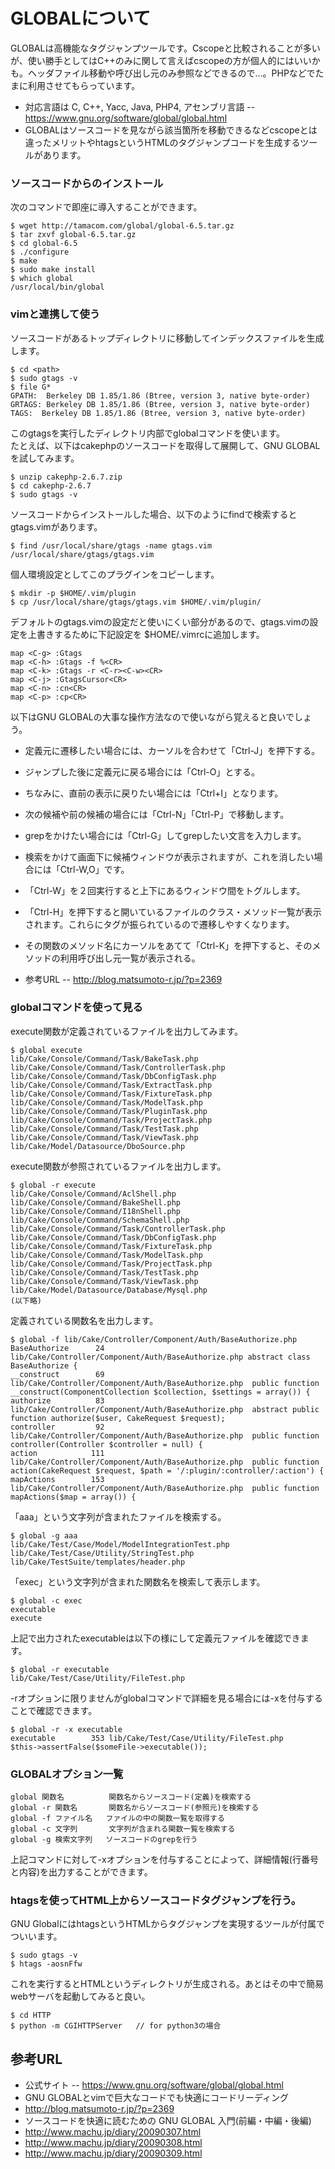 # GLOBALについて
GLOBALは高機能なタグジャンプツールです。Cscopeと比較されることが多いが、使い勝手としてはC++のみに関して言えばcscopeの方が個人的にはいいかも。ヘッダファイル移動や呼び出し元のみ参照などできるので...。PHPなどでたまに利用させてもらっています。
- 対応言語は C, C++, Yacc, Java, PHP4, アセンブリ言語
-- https://www.gnu.org/software/global/global.html
- GLOBALはソースコードを見ながら該当箇所を移動できるなどcscopeとは違ったメリットやhtagsというHTMLのタグジャンプコードを生成するツールがあります。

### ソースコードからのインストール
次のコマンドで即座に導入することができます。
```
$ wget http://tamacom.com/global/global-6.5.tar.gz
$ tar zxvf global-6.5.tar.gz
$ cd global-6.5
$ ./configure
$ make
$ sudo make install
$ which global
/usr/local/bin/global
```

### vimと連携して使う
ソースコードがあるトップディレクトリに移動してインデックスファイルを生成します。
```
$ cd <path>
$ sudo gtags -v
$ file G*
GPATH:  Berkeley DB 1.85/1.86 (Btree, version 3, native byte-order)
GRTAGS: Berkeley DB 1.85/1.86 (Btree, version 3, native byte-order)
TAGS:  Berkeley DB 1.85/1.86 (Btree, version 3, native byte-order)
```
このgtagsを実行したディレクトリ内部でglobalコマンドを使います。  
たとえば、以下はcakephpのソースコードを取得して展開して、GNU GLOBALを試してみます。
```
$ unzip cakephp-2.6.7.zip
$ cd cakephp-2.6.7
$ sudo gtags -v
```

ソースコードからインストールした場合、以下のようにfindで検索するとgtags.vimがあります。
```
$ find /usr/local/share/gtags -name gtags.vim
/usr/local/share/gtags/gtags.vim
```

個人環境設定としてこのプラグインをコピーします。
```
$ mkdir -p $HOME/.vim/plugin
$ cp /usr/local/share/gtags/gtags.vim $HOME/.vim/plugin/
```

デフォルトのgtags.vimの設定だと使いにくい部分があるので、gtags.vimの設定を上書きするために下記設定を
$HOME/.vimrcに追加します。

```
map <C-g> :Gtags 
map <C-h> :Gtags -f %<CR>
map <C-k> :Gtags -r <C-r><C-w><CR>
map <C-j> :GtagsCursor<CR>
map <C-n> :cn<CR>
map <C-p> :cp<CR>
```

以下はGNU GLOBALの大事な操作方法なので使いながら覚えると良いでしょう。
- 定義元に遷移したい場合には、カーソルを合わせて「Ctrl-J」を押下する。   
- ジャンプした後に定義元に戻る場合には「Ctrl-O」とする。   
- ちなみに、直前の表示に戻りたい場合には「Ctrl+I」となります。
- 次の候補や前の候補の場合には「Ctrl-N」「Ctrl-P」で移動します。   
- grepをかけたい場合には「Ctrl-G」してgrepしたい文言を入力します。   
- 検索をかけて画面下に候補ウィンドウが表示されますが、これを消したい場合には「Ctrl-W,O」です。   
- 「Ctrl-W」を２回実行すると上下にあるウィンドウ間をトグルします。
- 「Ctrl-H」を押下すると開いているファイルのクラス・メソッド一覧が表示されます。これらにタグが振られているので遷移しやすくなります。
- その関数のメソッド名にカーソルをあてて「Ctrl-K」を押下すると、そのメソッドの利用呼び出し元一覧が表示される。


- 参考URL
-- http://blog.matsumoto-r.jp/?p=2369

### globalコマンドを使って見る
execute関数が定義されているファイルを出力してみます。
```
$ global execute
lib/Cake/Console/Command/Task/BakeTask.php
lib/Cake/Console/Command/Task/ControllerTask.php
lib/Cake/Console/Command/Task/DbConfigTask.php
lib/Cake/Console/Command/Task/ExtractTask.php
lib/Cake/Console/Command/Task/FixtureTask.php
lib/Cake/Console/Command/Task/ModelTask.php
lib/Cake/Console/Command/Task/PluginTask.php
lib/Cake/Console/Command/Task/ProjectTask.php
lib/Cake/Console/Command/Task/TestTask.php
lib/Cake/Console/Command/Task/ViewTask.php
lib/Cake/Model/Datasource/DboSource.php
```

execute関数が参照されているファイルを出力します。
```
$ global -r execute
lib/Cake/Console/Command/AclShell.php
lib/Cake/Console/Command/BakeShell.php
lib/Cake/Console/Command/I18nShell.php
lib/Cake/Console/Command/SchemaShell.php
lib/Cake/Console/Command/Task/ControllerTask.php
lib/Cake/Console/Command/Task/DbConfigTask.php
lib/Cake/Console/Command/Task/FixtureTask.php
lib/Cake/Console/Command/Task/ModelTask.php
lib/Cake/Console/Command/Task/ProjectTask.php
lib/Cake/Console/Command/Task/TestTask.php
lib/Cake/Console/Command/Task/ViewTask.php
lib/Cake/Model/Datasource/Database/Mysql.php
(以下略)
```

定義されている関数名を出力します。
```
$ global -f lib/Cake/Controller/Component/Auth/BaseAuthorize.php
BaseAuthorize      24 lib/Cake/Controller/Component/Auth/BaseAuthorize.php abstract class BaseAuthorize {
__construct        69 lib/Cake/Controller/Component/Auth/BaseAuthorize.php 	public function __construct(ComponentCollection $collection, $settings = array()) {
authorize          83 lib/Cake/Controller/Component/Auth/BaseAuthorize.php 	abstract public function authorize($user, CakeRequest $request);
controller         92 lib/Cake/Controller/Component/Auth/BaseAuthorize.php 	public function controller(Controller $controller = null) {
action            111 lib/Cake/Controller/Component/Auth/BaseAuthorize.php 	public function action(CakeRequest $request, $path = '/:plugin/:controller/:action') {
mapActions        153 lib/Cake/Controller/Component/Auth/BaseAuthorize.php 	public function mapActions($map = array()) {
```

「aaa」という文字列が含まれたファイルを検索する。
```
$ global -g aaa
lib/Cake/Test/Case/Model/ModelIntegrationTest.php
lib/Cake/Test/Case/Utility/StringTest.php
lib/Cake/TestSuite/templates/header.php
```

「exec」という文字列が含まれた関数名を検索して表示します。
```
$ global -c exec
executable
execute
```

上記で出力されたexecutableは以下の様にして定義元ファイルを確認できます。
```
$ global -r executable
lib/Cake/Test/Case/Utility/FileTest.php
```

-rオプションに限りませんがglobalコマンドで詳細を見る場合には-xを付与することで確認できます。
```
$ global -r -x executable
executable        353 lib/Cake/Test/Case/Utility/FileTest.php 		$this->assertFalse($someFile->executable());
```

### GLOBALオプション一覧
```
global 関数名          関数名からソースコード(定義)を検索する
global -r 関数名       関数名からソースコード(参照元)を検索する
global -f ファイル名   ファイルの中の関数一覧を取得する
global -c 文字列       文字列が含まれる関数一覧を検索する
global -g 検索文字列   ソースコードのgrepを行う
```
上記コマンドに対して-xオプションを付与することによって、詳細情報(行番号と内容)を出力することができます。

### htagsを使ってHTML上からソースコードタグジャンプを行う。
GNU GlobalにはhtagsというHTMLからタグジャンプを実現するツールが付属でついいます。
```
$ sudo gtags -v
$ htags -aosnFfw
```

これを実行するとHTMLというディレクトリが生成される。あとはその中で簡易webサーバを起動してみると良い。
```
$ cd HTTP
$ python -m CGIHTTPServer   // for python3の場合
```

## 参考URL
- 公式サイト
-- https://www.gnu.org/software/global/global.html
- GNU GLOBALとvimで巨大なコードでも快適にコードリーディング
 - http://blog.matsumoto-r.jp/?p=2369
- ソースコードを快適に読むための GNU GLOBAL 入門(前編・中編・後編)
 - http://www.machu.jp/diary/20090307.html
 - http://www.machu.jp/diary/20090308.html
 - http://www.machu.jp/diary/20090309.html
